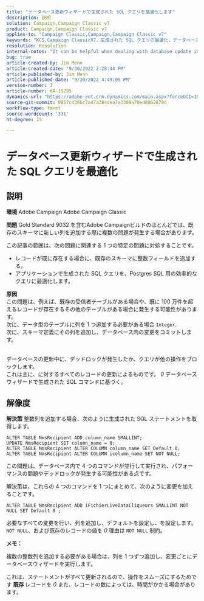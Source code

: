 ```yaml
---
title: "データベース更新ウィザードで生成された SQL クエリを最適化します"
description: 説明
solution: Campaign,Campaign Classic v7
product: Campaign,Campaign Classic v7
applies-to: "Campaign Classic,Campaign,Campaign Classic v7"
keywords: "KCS,Campaign ClassicV7，生成された SQL クエリの最適化，データベース更新ウィザード"
resolution: Resolution
internal-notes: "It can be helpful when dealing with database update issues with big tables"
bug: true
article-created-by: Jim Menn
article-created-date: "9/30/2022 2:28:44 PM"
article-published-by: Jim Menn
article-published-date: "9/30/2022 4:49:05 PM"
version-number: 3
article-number: KA-15785
dynamics-url: "https://adobe-ent.crm.dynamics.com/main.aspx?forceUCI=1&pagetype=entityrecord&etn=knowledgearticle&id=f9d8b92d-cc40-ed11-9db1-0022480866ad"
source-git-commit: 0857c436bc7a47a384dea7e3309a70ed8862879d
workflow-type: tm+mt
source-wordcount: '331'
ht-degree: 1%

---
```


# データベース更新ウィザードで生成された SQL クエリを最適化

## 説明


<b>環境</b>
Adobe Campaign Adobe Campaign Classic

<b>問題</b>
Gold Standard 9032 を含むAdobe Campaignビルドのほとんどでは、既存のスキーマに新しい列を追加する際に複数の問題が発生する場合があります。

この記事の範囲は、次の問題に関連する 1 つの特定の問題に対処することです。

- レコードが既に存在する場合に、既存のスキーマに整数フィールドを追加する。
- アプリケーションで生成された SQL クエリを、Postgres SQL 用の効率的なクエリに最適化します。


<b>原因</b>
<br>この問題は、例えば、既存の受信者テーブルがある場合や、既に 100 万件を超えるレコードが存在するその他のテーブルがある場合に発生する可能性があります。
<br>次に、データ型のテーブルに列を 1 つ追加する必要がある場合 `Integer`.
<br>次に、スキーマ定義にその列を追加し、データベース内の変更をコミットします。

<br>データベースの更新中に、デッドロックが発生したか、クエリが他の操作をブロックします。
<br>これは主に、に対するすべてのレコードの更新によるものです。 *0* データベースウィザードで生成された SQL コマンドに基づく。<br>

## 解像度


<b>解決策</b>
整数列を追加する場合、次のように生成された SQL ステートメントを取得します。


```
ALTER TABLE NmsRecipient ADD column_name SMALLINT;
UPDATE NmsRecipient SET column_name = 0;
ALTER TABLE NmsRecipient ALTER COLUMN column_name SET Default 0;
ALTER TABLE NmsRecipient ALTER COLUMN icolumn_name SET NOT NULL;
```


この問題は、データベース内で 4 つのコマンドが並行して実行され、パフォーマンスの問題やデッドロックが発生する可能性がある点です。

解決策は、これらの 4 つのコマンドを 1 つにまとめて、次のように変更を加えることです。


```
ALTER TABLE NmsRecipient ADD iFichierLiveDataCliqueurs SMALLINT NOT NULL SET Default 0 ;
```


必要なすべての変更を行い、列を追加し、デフォルトを設定し、を設定します。 `NOT NULL`、および既存のレコードの値を *0* 理由は `NOT NULL` 制約。



<b>メモ：</b>

複数の整数列を追加する必要がある場合は、列を 1 つずつ追加し、変更ごとにデータベースウィザードを実行します。

これは、ステートメントがすべて更新されるので、操作をスムーズにするためです <b>既存 </b>レコードを *0* また、レコードの数によっては、時間がかかる場合があります。
